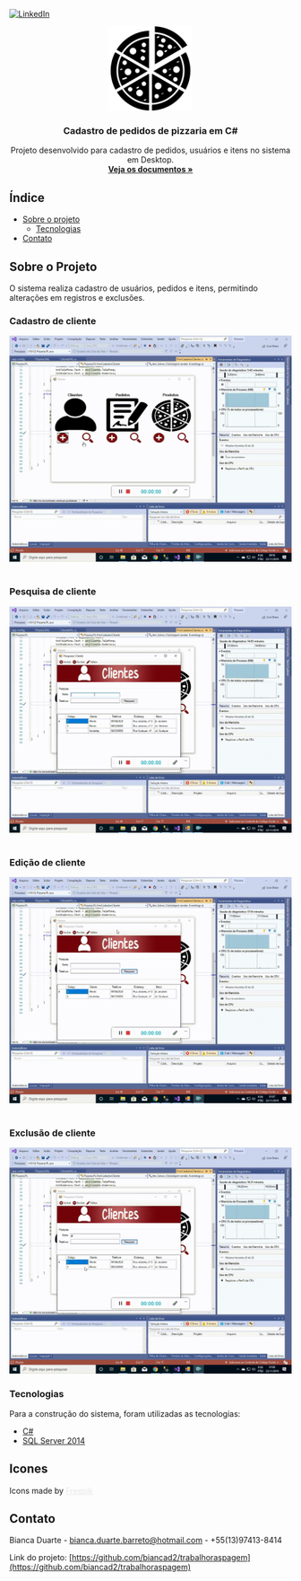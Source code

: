 [![LinkedIn][linkedin-shield]][linkedin-url]



<!-- IMAGEM -->

<p align="center">
  <a href="https://github.com/biancad2/pizzaria">
    <img src="pizza.svg" alt="Logo" width="150" height="150">
  </a>
 
  <h3 align="center">Cadastro de pedidos de pizzaria em C#</h3>

  <p align="center">
    Projeto desenvolvido para cadastro de pedidos, usuários e itens no sistema em Desktop. 
    <br />
    <a href="https://github.com/biancad2/pizzaria"><strong>Veja os documentos »</strong></a>
  </p>
</p>


<!-- INDICE  -->
## Índice

* [Sobre o projeto](#sobre-o-projeto)
  * [Tecnologias](#tecnologias)
* [Contato](#contato)




<!-- INFORMAÇÕES PROJETO -->
## Sobre o Projeto

O sistema realiza cadastro de usuários, pedidos e itens, permitindo alterações em registros e exclusões.

### Cadastro de cliente
[![Gif cadastro do cliente][cadastro-screenshot]](/imgs/cadastro-cliente.gif)
<br>
<br>
### Pesquisa de cliente
[![Gif pesquisa de cliente][pesquisa-screenshot]](/imgs/pesquisa-cliente.gif)
<br>
<br>
### Edição de cliente
[![Gif edição de cliente][edicao-screenshot]](/imgs/edicao-cliente.gif)
<br>
<br>
### Exclusão de cliente
[![Gif exclusão de cliente][exclusao-screenshot]](/imgs/exclusao-cliente.gif)

### Tecnologias
Para a construção do sistema, foram utilizadas as tecnologias: 
* [C#](https://docs.microsoft.com/pt-br/dotnet/csharp/)
* [SQL Server 2014](https://www.microsoft.com/pt-br/sql-server/sql-server-downloads)



<!-- ICONES -->
## Icones

<div>
    Icons made by <a href="https://www.flaticon.com/authors/freepik" title="Freepik" style="color:#E8E8E8;"> Freepik </a> 
</div>



<!-- CONTATO -->
## Contato

Bianca Duarte - bianca.duarte.barreto@hotmail.com - +55(13)97413-8414 

Link do projeto: [https://github.com/biancad2/trabalhoraspagem](https://github.com/biancad2/trabalhoraspagem)




<!-- LINKS & IMAGENS -->
[linkedin-shield]: https://img.shields.io/badge/-LinkedIn-black.svg?style=flat-square&logo=linkedin&colorB=555
[linkedin-url]: https://linkedin.com/in/bianca-duarte
[cadastro-screenshot]: /imgs/cadastro-cliente.gif
[pesquisa-screenshot]: /imgs/pesquisa-cliente.gif
[edicao-screenshot]: /imgs/editar-cliente.gif
[exclusao-screenshot]: /imgs/excluir-cliente.gif
